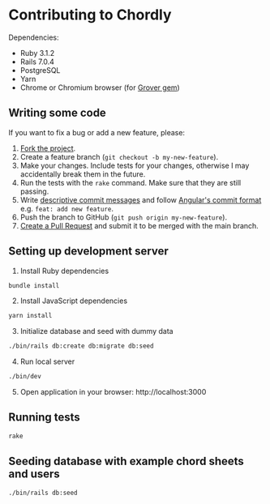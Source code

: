 # Contributing to Chordly
Dependencies:
- Ruby 3.1.2
- Rails 7.0.4
- PostgreSQL
- Yarn
- Chrome or Chromium browser (for [Grover gem](https://github.com/Studiosity/grover))

## Writing some code

If you want to fix a bug or add a new feature, please:

1. [Fork the project](https://docs.github.com/en/pull-requests/collaborating-with-pull-requests/working-with-forks/about-forks).
2. Create a feature branch (`git checkout -b my-new-feature`).
3. Make your changes. Include tests for your changes, otherwise I may accidentally break them in the future.
4. Run the tests with the `rake` command. Make sure that they are still passing.
5. Write [descriptive commit messages](https://tbaggery.com/2008/04/19/a-note-about-git-commit-messages.html) and follow [Angular's commit format](https://gist.github.com/brianclements/841ea7bffdb01346392c#type) e.g. `feat: add new feature`.
6. Push the branch to GitHub (`git push origin my-new-feature`).
7. [Create a Pull Request](https://docs.github.com/en/pull-requests/collaborating-with-pull-requests/proposing-changes-to-your-work-with-pull-requests/creating-a-pull-request) and submit it to be merged with the main branch.

## Setting up development server
1. Install Ruby dependencies
```bash
bundle install
```

2. Install JavaScript dependencies
```bash
yarn install
```

3. Initialize database and seed with dummy data
```bash
./bin/rails db:create db:migrate db:seed
```

4. Run local server
```bash
./bin/dev
```

5. Open application in your browser: http://localhost:3000

## Running tests
```bash
rake
```

## Seeding database with example chord sheets and users
```bash
./bin/rails db:seed
```
